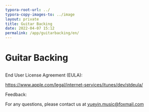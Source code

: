 ```yaml
---
typora-root-url: ../
typora-copy-images-to: ../image
layout: private
title: Guitar Backing
date: 2022-04-07 15:12
permalink: /app/guitarbacking/en/
---
```


# Guitar Backing

## 



 





End User License Agreement (EULA):

 https://www.apple.com/legal/internet-services/itunes/dev/stdeula/

Feedback:

For any questions, please contact us at yueyin.music@foxmail.com



